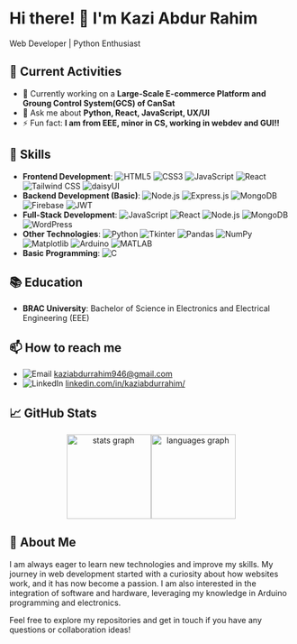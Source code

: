 # Hi there! 👋 I'm Kazi Abdur Rahim

Web Developer | Python Enthusiast

## 🚀 Current Activities  
- 🔭 Currently working on a **Large-Scale E-commerce Platform and Groung Control System(GCS) of CanSat**   
- 💬 Ask me about **Python, React, JavaScript, UX/UI**  
- ⚡ Fun fact: **I am from EEE, minor in CS, working in webdev and GUI!!**
  
## 🔧 Skills
- **Frontend Development**: ![HTML5](https://img.shields.io/badge/-HTML5-E34F26?logo=html5&logoColor=white) ![CSS3](https://img.shields.io/badge/-CSS3-1572B6?logo=css3&logoColor=white) ![JavaScript](https://img.shields.io/badge/-JavaScript-F7DF1E?logo=javascript&logoColor=black) ![React](https://img.shields.io/badge/-React-61DAFB?logo=react&logoColor=black) ![Tailwind CSS](https://img.shields.io/badge/-Tailwind%20CSS-38B2AC?logo=tailwind-css&logoColor=white) ![daisyUI](https://img.shields.io/badge/-daisyUI-5A67D8?logo=daisyui&logoColor=white)
- **Backend Development  (Basic)**: ![Node.js](https://img.shields.io/badge/-Node.js-339933?logo=node.js&logoColor=white) ![Express.js](https://img.shields.io/badge/-Express.js-000000?logo=express&logoColor=white) ![MongoDB](https://img.shields.io/badge/-MongoDB-47A248?logo=mongodb&logoColor=white) ![Firebase](https://img.shields.io/badge/-Firebase-FFCA28?logo=firebase&logoColor=black) ![JWT](https://img.shields.io/badge/JWT-black?style=for-the-badge&logo=JSON%20web%20tokens)
- **Full-Stack Development**: ![JavaScript](https://img.shields.io/badge/-JavaScript-F7DF1E?logo=javascript&logoColor=black) ![React](https://img.shields.io/badge/-React-61DAFB?logo=react&logoColor=black) ![Node.js](https://img.shields.io/badge/-Node.js-339933?logo=node.js&logoColor=white) ![MongoDB](https://img.shields.io/badge/-MongoDB-47A248?logo=mongodb&logoColor=white) ![WordPress](https://img.shields.io/badge/-WordPress-21759B?logo=wordpress&logoColor=white)
- **Other Technologies**: ![Python](https://img.shields.io/badge/-Python-3776AB?logo=python&logoColor=white)
  ![Tkinter](https://img.shields.io/badge/-Tkinter-3776AB?logo=python&logoColor=white)
  ![Pandas](https://img.shields.io/badge/-Pandas-150458?logo=pandas&logoColor=white)
  ![NumPy](https://img.shields.io/badge/-NumPy-013243?logo=numpy&logoColor=white)
  ![Matplotlib](https://img.shields.io/badge/-Matplotlib-000080?logo=matplotlib&logoColor=white)
  ![Arduino](https://img.shields.io/badge/-Arduino-00979D?logo=arduino&logoColor=white)
  ![MATLAB](https://img.shields.io/badge/MATLAB-0076A8?logo=mathworks&logoColor=white)
- **Basic Programming**: ![C](https://img.shields.io/badge/-C-A8B9CC?logo=c&logoColor=black)

## 📚 Education
- **BRAC University**: Bachelor of Science in Electronics and Electrical Engineering (EEE)

## 📫 How to reach me
- ![Email](https://img.shields.io/badge/-Email-D14836?logo=gmail&logoColor=white) [kaziabdurrahim946@gmail.com](mailto:kaziabdurrahim946@gmail.com)
- ![LinkedIn](https://img.shields.io/badge/-LinkedIn-0077B5?logo=linkedin&logoColor=white) [linkedin.com/in/kaziabdurrahim/](https://www.linkedin.com/in/kaziabdurrahim/)

## 📈 GitHub Stats
<div align="center">
  <div style="display: flex; flex-wrap: wrap; justify-content: center;">
      <img src="https://github-readme-stats.vercel.app/api?username=KaziAbdurRahim&show_icons=true&theme=radical" height="150" alt="stats graph" />
      <img src="https://github-readme-stats.vercel.app/api/top-langs/?username=KaziAbdurRahim&layout=compact&theme=radical" height="150" alt="languages graph" />
  </div>
</div>




## 🚀 About Me
I am always eager to learn new technologies and improve my skills. My journey in web development started with a curiosity about how websites work, and it has now become a passion. I am also interested in the integration of software and hardware, leveraging my knowledge in Arduino programming and electronics.

Feel free to explore my repositories and get in touch if you have any questions or collaboration ideas!



